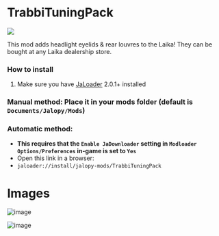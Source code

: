 # TrabbiTuningPack

[![](https://img.shields.io/github/downloads/Jalopy-Mods/TrabbiTuningPack/total)](#)

This mod adds headlight eyelids & rear louvres to the Laika! They can be bought at any Laika dealership store.

### How to install
1. Make sure you have [JaLoader](https://github.com/theLeaxx/JaLoader) 2.0.1+ installed
### Manual method: Place it in your mods folder (default is `Documents/Jalopy/Mods`)
### Automatic method: 
* **This requires that the `Enable JaDownloader` setting in `Modloader Options/Preferences` in-game is set to `Yes`**
* Open this link in a browser:
* `jaloader://install/jalopy-mods/TrabbiTuningPack`

# Images 

![image](https://github.com/Jalopy-Mods/TrabbiTuningPack/assets/101940826/6e09b68f-37db-4933-8c34-0466ff91de2d)

![image](https://github.com/Jalopy-Mods/TrabbiTuningPack/assets/101940826/e9993bbd-239c-453a-8c66-95b6a3252885)
